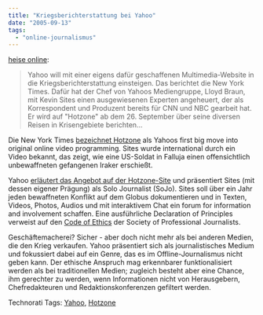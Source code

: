 ```yaml
---
title: "Kriegsberichterstattung bei Yahoo"
date: "2005-09-13"
tags: 
  - "online-journalismus"
---
```


[heise online](http://www.heise.de/newsticker/meldung/63819):

> Yahoo will mit einer eigens dafür geschaffenen Multimedia-Website in die Kriegsberichterstattung einsteigen. Das berichtet die New York Times. Dafür hat der Chef von Yahoos Mediengruppe, Lloyd Braun, mit Kevin Sites einen ausgewiesenen Experten angeheuert, der als Korrespondent und Produzent bereits für CNN und NBC gearbeit hat. Er wird auf "Hotzone" ab dem 26. September über seine diversen Reisen in Krisengebiete berichten...

Die New York Times [bezeichnet Hotzone](http://www.nytimes.com/2005/09/12/technology/12yahoo.html) als Yahoos first big move into original online video programming. Sites wurde international durch ein Video bekannt, das zeigt, wie eine US-Soldat in Falluja einen offensichtlich unbewaffneten gefangenen Iraker erschießt.

Yahoo [erläutert das Angebot auf der Hotzone-Site](http://hotzone.yahoo.com/) und präsentiert Sites (mit dessen eigener Prägung) als Solo Journalist (SoJo). Sites soll über ein Jahr jeden bewaffneten Konflikt auf dem Globus dokumentieren und in Texten, Videos, Photos, Audios und mit interaktivem Chat ein forum for information and involvement schaffen. Eine ausführliche Declaration of Principles verweist auf den [Code of Ethics](http://www.spj.org/ethics_code.asp) der Society of Professional Journalists.

Geschäftemacherei? Sicher - aber doch nicht mehr als bei anderen Medien, die den Krieg verkaufen. Yahoo präsentiert sich als journalistisches Medium und fokussiert dabei auf ein Genre, das es im Offline-Journalismus nicht geben kann. Der ethische Anspruch mag erkennbarer funktionalisiert werden als bei traditionellen Medien; zugleich besteht aber eine Chance, ihm gerechter zu werden, wenn Informationen nicht von Herausgebern, Chefredakteuren und Redaktionskonferenzen gefiltert werden.

  

Technorati Tags: [Yahoo](http://www.technorati.com/tag/Yahoo), [Hotzone](http://www.technorati.com/tag/Hotzone)

